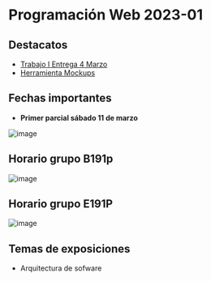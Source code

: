 # Programación Web 2023-01

## Destacatos

- [Trabajo I Entrega 4 Marzo](https://github.com/crodrigr/Programacion-Web-2023-01/blob/master/01_PrimerCorte/Material/00_PROGRAMACION_WEB.pdf)
- [Herramienta Mockups](https://moqups.com/)

## Fechas importantes

-  **Primer parcial sábado 11 de marzo**

![image](https://user-images.githubusercontent.com/31961588/215915357-57a4faa8-d6d2-4fcb-83d9-0a6d07f78ba3.png)




## Horario grupo B191p

![image](https://user-images.githubusercontent.com/31961588/216839255-bc81d94b-f042-40c9-ba6a-ddb8fcb4a6c9.png)

## Horario grupo E191P

![image](https://user-images.githubusercontent.com/31961588/216839917-a6e22aac-9705-4089-91e8-0bf6e1ebd716.png)

## Temas de exposiciones

- Arquitectura de sofware
